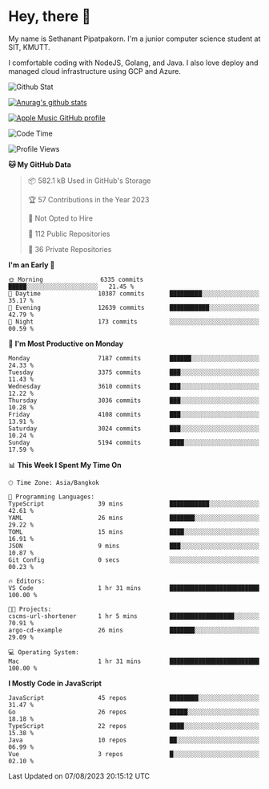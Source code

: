 # Hey, there 🙌
My name is Sethanant Pipatpakorn. I'm a junior computer science student at SIT, KMUTT.

I comfortable coding with NodeJS, Golang, and Java. I also love deploy and managed cloud infrastructure using GCP and Azure.

![Github Stat](https://github-profile-summary-cards.vercel.app/api/cards/profile-details?username=thetkpark&theme=dracula)

[![Anurag's github stats](https://github-readme-stats.vercel.app/api?username=thetkpark&count_private=true&show_icons=true&theme=tokyonight)](https://github.com/anuraghazra/github-readme-stats)

[![Apple Music GitHub profile](https://apple-music-github-profile.rayriffy.com/theme/light.svg?uid=000347.6120fcbefcb74cd59d65c108cc315787.1333)](https://github.com/rayriffy/apple-music-github-profile)

<!--START_SECTION:waka-->
![Code Time](http://img.shields.io/badge/Code%20Time-1%2C016%20hrs%2043%20mins-blue)

![Profile Views](http://img.shields.io/badge/Profile%20Views-0-blue)

**🐱 My GitHub Data** 

> 📦 582.1 kB Used in GitHub's Storage 
 > 
> 🏆 57 Contributions in the Year 2023
 > 
> 🚫 Not Opted to Hire
 > 
> 📜 112 Public Repositories 
 > 
> 🔑 36 Private Repositories 
 > 
**I'm an Early 🐤** 

```text
🌞 Morning                6335 commits        █████░░░░░░░░░░░░░░░░░░░░   21.45 % 
🌆 Daytime                10387 commits       █████████░░░░░░░░░░░░░░░░   35.17 % 
🌃 Evening                12639 commits       ███████████░░░░░░░░░░░░░░   42.79 % 
🌙 Night                  173 commits         ░░░░░░░░░░░░░░░░░░░░░░░░░   00.59 % 
```
📅 **I'm Most Productive on Monday** 

```text
Monday                   7187 commits        ██████░░░░░░░░░░░░░░░░░░░   24.33 % 
Tuesday                  3375 commits        ███░░░░░░░░░░░░░░░░░░░░░░   11.43 % 
Wednesday                3610 commits        ███░░░░░░░░░░░░░░░░░░░░░░   12.22 % 
Thursday                 3036 commits        ███░░░░░░░░░░░░░░░░░░░░░░   10.28 % 
Friday                   4108 commits        ███░░░░░░░░░░░░░░░░░░░░░░   13.91 % 
Saturday                 3024 commits        ███░░░░░░░░░░░░░░░░░░░░░░   10.24 % 
Sunday                   5194 commits        ████░░░░░░░░░░░░░░░░░░░░░   17.59 % 
```


📊 **This Week I Spent My Time On** 

```text
🕑︎ Time Zone: Asia/Bangkok

💬 Programming Languages: 
TypeScript               39 mins             ███████████░░░░░░░░░░░░░░   42.61 % 
YAML                     26 mins             ███████░░░░░░░░░░░░░░░░░░   29.22 % 
TOML                     15 mins             ████░░░░░░░░░░░░░░░░░░░░░   16.91 % 
JSON                     9 mins              ███░░░░░░░░░░░░░░░░░░░░░░   10.87 % 
Git Config               0 secs              ░░░░░░░░░░░░░░░░░░░░░░░░░   00.23 % 

🔥 Editors: 
VS Code                  1 hr 31 mins        █████████████████████████   100.00 % 

🐱‍💻 Projects: 
cscms-url-shortener      1 hr 5 mins         ██████████████████░░░░░░░   70.91 % 
argo-cd-example          26 mins             ███████░░░░░░░░░░░░░░░░░░   29.09 % 

💻 Operating System: 
Mac                      1 hr 31 mins        █████████████████████████   100.00 % 
```

**I Mostly Code in JavaScript** 

```text
JavaScript               45 repos            ████████░░░░░░░░░░░░░░░░░   31.47 % 
Go                       26 repos            █████░░░░░░░░░░░░░░░░░░░░   18.18 % 
TypeScript               22 repos            ████░░░░░░░░░░░░░░░░░░░░░   15.38 % 
Java                     10 repos            ██░░░░░░░░░░░░░░░░░░░░░░░   06.99 % 
Vue                      3 repos             █░░░░░░░░░░░░░░░░░░░░░░░░   02.10 % 
```




 Last Updated on 07/08/2023 20:15:12 UTC
<!--END_SECTION:waka-->
